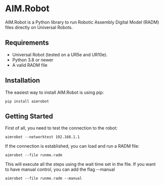 # AIM.Robot

AIM.Robot is a Python library to run Robotic Assembly Digital Model (RADM) files directly on Universal Robots.

## Requirements

 - Universal Robot (tested on a UR5e and UR10e).
 - Python 3.8 or newer
 - A valid RADM file

## Installation

The easiest way to install AIM.Robot is using pip:

    pip install aimrobot

## Getting Started

First of all, you need to test the connection to the robot:

    aimrobot --networktest 192.168.1.1

If the connection is established, you can load and run a RADM file:

    aimrobot --file runme.radm
  
 This will execute all the steps using the wait time  set in the file. If you want to have manual control, you can add the flag --manual
 

    aimrobot --file runme.radm --manual
